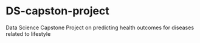 # DS-capston-project
Data Science Capstone Project on predicting health outcomes for diseases related to lifestyle

